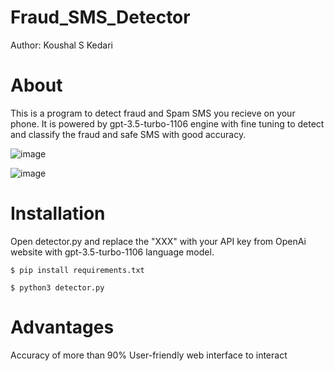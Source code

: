 # Fraud_SMS_Detector
Author: Koushal S Kedari 

# About
This is a program to detect fraud and Spam SMS you recieve on your phone. It is powered by gpt-3.5-turbo-1106 engine with fine tuning to detect and classify the fraud and safe SMS with good accuracy.

![image](https://github.com/Nightowl-code/Fraud_SMS_Detector/assets/121932742/b4d3f56f-b72f-4822-8b2a-53c17d0f169e)

![image](https://github.com/Nightowl-code/Fraud_SMS_Detector/assets/121932742/79a047d8-8ecb-43d3-b015-e54bd54c8485)



# Installation
Open detector.py and replace the "XXX" with your API key from OpenAi website with gpt-3.5-turbo-1106 language model.


`$ pip install requirements.txt`

`$ python3 detector.py`

# Advantages
Accuracy of more than 90%
User-friendly web interface to interact

